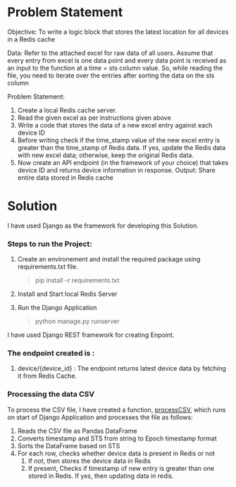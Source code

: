 # Problem Statement

Objective: To write a logic block that stores the latest location for all devices in a Redis cache

Data: Refer to the attached excel for raw data of all users. Assume that every entry from excel is one data
point and every data point is received as an input to the function at a time = sts column value. So, while
reading the file, you need to iterate over the entries after sorting the data on the sts column

Problem Statement:
1. Create a local Redis cache server.
2. Read the given excel as per instructions given above
3. Write a code that stores the data of a new excel entry against each device ID
4. Before writing check if the time_stamp value of the new excel entry is greater than the time_stamp
of Redis data. If yes, update the Redis data with new excel data; otherwise, keep the original Redis
data.
5. Now create an API endpoint (in the framework of your choice) that takes device ID and returns
device information in response.
Output: Share entire data stored in Redis cache

# Solution

I have used Django as the framework for developing this Solution. 
### Steps to run the Project:

1. Create an environement and install the required package using requirements.txt file.
    > pip install -r requirements.txt

2. Install and Start local Redis Server

3. Run the Django Application
    > python manage.py runserver


I have used Django REST framework for creating Enpoint.

### The endpoint created is :

1. device/{device_id} : The endpoint returns latest device data by fetching it from Redis Cache.

### Processing the data CSV

To process the CSV file, I have created a function, [processCSV](https://github.com/kashyapkathrani/Carnot-Technologies/blob/master/APIs/utils.py), which runs on start of Django Application and processes the file as follows:

1. Reads the CSV file as Pandas DataFrame
2. Converts timestamp and STS from string to Epoch timestamp format
3. Sorts the DataFrame based on STS
4. For each row, checks whether device data is present in Redis or not
    1. If not, then stores the device data in Redis
    2. If present, Checks if timestamp of new entry is greater than one stored in Redis. If yes, then updating data in redis.




